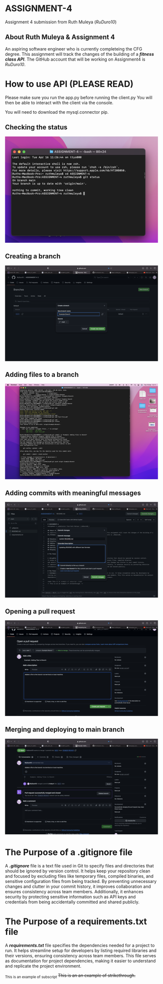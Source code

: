 # ASSIGNMENT-4
Assignment 4 submission from Ruth Muleya (_RuDuro10_)

## About Ruth Muleya & Assignment 4
An aspiring software engineer who is currently completeing the CFG degree. This assignment will track the changes of the building of a **_fitness class API_**. The GitHub account that will be working on Assignment4 is _RuDuro10_. 

# How to use API (PLEASE READ)
Please make sure you run the app.py before running the client.py
You will then be able to interact with the client via the console. 

You will need to download the mysql.connector pip. 

## Checking the status
![printscreen of checking status](https://github.com/RuDuro10/ASSIGNMENT-4/blob/main/Checking%20Status.png?raw=true)
## Creating a branch
![printscreen of creating a branch](https://github.com/RuDuro10/ASSIGNMENT-4/blob/main/Creating%20Branch.png?raw=true)
## Adding files to a branch
![Printscreen of adding files to branch](https://github.com/RuDuro10/ASSIGNMENT-4/blob/main/Adding%20files%20to%20branch.png?raw=true)

## Adding commits with meaningful messages
![Printscreen of adding commits with message](https://github.com/RuDuro10/ASSIGNMENT-4/blob/main/Adding%20Commit%20with%20meaningful%20message.png?raw=true)

## Opening a pull request
![Printscreen of opening a pull request](https://github.com/RuDuro10/ASSIGNMENT-4/blob/main/Creating%20Pull%20Request.png?raw=true)

## Merging and deploying to main branch
![Printscreen of merging and deployong to main branch](https://github.com/RuDuro10/ASSIGNMENT-4/blob/main/Merging%20to%20Main%20Branch.png?raw=true)


# The Purpose of a .gitignore file 

A ***.gitignore*** file is a text file used in Git to specify files and directories that should be ignored by version control. 
It helps keep your repository clean and focused by excluding files like temporary files, compiled binaries, 
and sensitive configuration files from being tracked. By preventing unnecessary changes and clutter in your commit history,
it improves collaboration and ensures consistency across team members. Additionally, it enhances security by protecting sensitive 
information such as API keys and credentials from being accidentally committed and shared publicly. 

# The Purpose of a requirements.txt file
A ***requirements.txt*** file specifies the dependencies needed for a project to run. It helps streamline setup for developers by listing required libraries and their versions, ensuring consistency across team members. This file serves as documentation for project dependencies, making it easier to understand and replicate the project environment.

<sub> This is an example of subscript </sub>
~~This is an an example of strikethrough.~~







